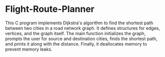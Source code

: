 # Flight-Route-Planner
 This C program implements Dijkstra's algorithm to find the shortest path between two cities in a road network graph. It defines structures for edges, vertices, and the graph itself. The main function initializes the graph, prompts the user for source and destination cities, finds the shortest path, and prints it along with the distance. Finally, it deallocates memory to prevent memory leaks.
